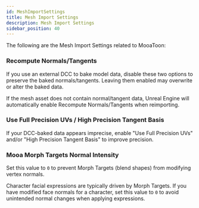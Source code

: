 ```yaml
---
id: MeshImportSettings
title: Mesh Import Settings
description: Mesh Import Settings
sidebar_position: 40
---
```

The following are the Mesh Import Settings related to MooaToon:
### Recompute Normals/Tangents
If you use an external DCC to bake model data, disable these two options to preserve the baked normals/tangents. Leaving them enabled may overwrite or alter the baked data.

If the mesh asset does not contain normal/tangent data, Unreal Engine will automatically enable Recompute Normals/Tangents when reimporting.

### Use Full Precision UVs / High Precision Tangent Basis
If your DCC-baked data appears imprecise, enable "Use Full Precision UVs" and/or "High Precision Tangent Basis" to improve precision.

### Mooa Morph Targets Normal Intensity
Set this value to `0` to prevent Morph Targets (blend shapes) from modifying vertex normals.

Character facial expressions are typically driven by Morph Targets. If you have modified face normals for a character, set this value to `0` to avoid unintended normal changes when applying expressions.
